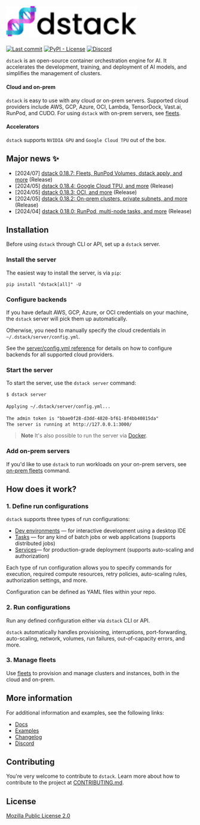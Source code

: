 <div>
<h2>
  <a target="_blank" href="https://dstack.ai">
    <picture>
      <source media="(prefers-color-scheme: dark)" srcset="https://raw.githubusercontent.com/dstackai/dstack/master/docs/assets/images/dstack-logo-dark.svg"/>
      <img alt="dstack" src="https://raw.githubusercontent.com/dstackai/dstack/master/docs/assets/images/dstack-logo.svg" width="350px"/>
    </picture>
  </a>
</h2>

[![Last commit](https://img.shields.io/github/last-commit/dstackai/dstack?style=flat-square)](https://github.com/dstackai/dstack/commits/)
[![PyPI - License](https://img.shields.io/pypi/l/dstack?style=flat-square&color=blue)](https://github.com/dstackai/dstack/blob/master/LICENSE.md)
[![Discord](https://dcbadge.vercel.app/api/server/u8SmfwPpMd?style=flat-square)](https://discord.gg/CBgdrGnZjy)

</div>

`dstack` is an open-source container orchestration engine for AI. 
It accelerates the development, training, and deployment of AI models, and simplifies the management of clusters.

#### Cloud and on-prem

`dstack` is easy to use with any cloud or on-prem servers.
Supported cloud providers include AWS, GCP, Azure, OCI, Lambda, TensorDock, Vast.ai, RunPod, and CUDO.
For using `dstack` with on-prem servers, see [fleets](https://dstack.ai/docs/fleets#__tabbed_1_2).

#### Accelerators

`dstack` supports `NVIDIA GPU` and `Google Cloud TPU` out of the box.
 
## Major news ✨

- [2024/07] [dstack 0.18.7: Fleets, RunPod Volumes, dstack apply, and more](https://github.com/dstackai/dstack/releases/tag/0.18.7) (Release)
- [2024/05] [dstack 0.18.4: Google Cloud TPU, and more](https://github.com/dstackai/dstack/releases/tag/0.18.4) (Release)
- [2024/05] [dstack 0.18.3: OCI, and more](https://github.com/dstackai/dstack/releases/tag/0.18.3) (Release)
- [2024/05] [dstack 0.18.2: On-prem clusters, private subnets, and more](https://github.com/dstackai/dstack/releases/tag/0.18.2) (Release)
- [2024/04] [dstack 0.18.0: RunPod, multi-node tasks, and more](https://github.com/dstackai/dstack/releases/tag/0.18.0) (Release)

## Installation

Before using `dstack` through CLI or API, set up a `dstack` server.

### Install the server
    
The easiest way to install the server, is via `pip`:

```shell
pip install "dstack[all]" -U
```

### Configure backends

If you have default AWS, GCP, Azure, or OCI credentials on your machine, the `dstack` server will pick them up automatically.

Otherwise, you need to manually specify the cloud credentials in `~/.dstack/server/config.yml`.

See the [server/config.yml reference](https://dstack.ai/docs/reference/server/config.yml.md#examples)
for details on how to configure backends for all supported cloud providers.

### Start the server

To start the server, use the `dstack server` command:

<div class="termy">

```shell
$ dstack server

Applying ~/.dstack/server/config.yml...

The admin token is "bbae0f28-d3dd-4820-bf61-8f4bb40815da"
The server is running at http://127.0.0.1:3000/
```

</div>

> **Note**
> It's also possible to run the server via [Docker](https://hub.docker.com/r/dstackai/dstack).

### Add on-prem servers
    
If you'd like to use `dstack` to run workloads on your on-prem servers,
see [on-prem fleets](https://dstack.ai/docs/fleets#__tabbed_1_2) command.

## How does it work?

### 1. Define run configurations

`dstack` supports three types of run configurations:
   
* [Dev environments](https://dstack.ai/docs/dev-environments.md) &mdash; for interactive development using a desktop IDE
* [Tasks](https://dstack.ai/docs/tasks.md) &mdash; for any kind of batch jobs or web applications (supports distributed jobs)
* [Services](https://dstack.ai/docs/services.md)&mdash; for production-grade deployment (supports auto-scaling and authorization)

Each type of run configuration allows you to specify commands for execution, required compute resources, retry policies, auto-scaling rules, authorization settings, and more.

Configuration can be defined as YAML files within your repo.

### 2. Run configurations

Run any defined configuration either via `dstack` CLI or API.
   
`dstack` automatically handles provisioning, interruptions, port-forwarding, auto-scaling, network, volumes, 
run failures, out-of-capacity errors, and more.

### 3. Manage fleets

Use [fleets](https://dstack.ai/docs/fleets.md) to provision and manage clusters and instances, both in the cloud and on-prem.

## More information

For additional information and examples, see the following links:

* [Docs](https://dstack.ai/docs)
* [Examples](examples)
* [Changelog](https://github.com/dstackai/dstack/releases)
* [Discord](https://discord.gg/u8SmfwPpMd)

## Contributing

You're very welcome to contribute to `dstack`. 
Learn more about how to contribute to the project at [CONTRIBUTING.md](CONTRIBUTING.md).

## License

[Mozilla Public License 2.0](LICENSE.md)
